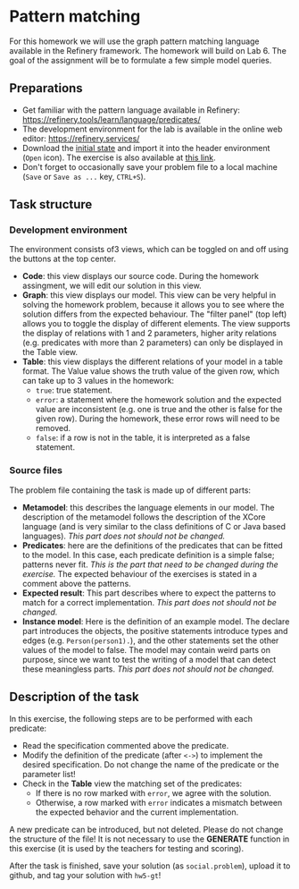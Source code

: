 # Pattern matching

For this homework we will use the graph pattern matching language available in the Refinery framework. The homework will build on Lab 6. The goal of the assignment will be to formulate a few simple model queries.

## Preparations
- Get familiar with the pattern language available in Refinery: https://refinery.tools/learn/language/predicates/
- The development environment for the lab is available in the online web editor: https://refinery.services/
- Download the [initial state](https://github.com/bmeaut/ModellalapuSzoftverfejlesztes/raw/master/homework/homework_05/social-empty.problem) and import it into the header environment (`Open` icon). The exercise is also available at [this link](https://refinery.services/#/1/KLUv_WD1FiUyAOY1mCYQrzYHBohXuXm1eolBE1vOCDyIV-4-w3pQ_bQY0q40uYkAAAWUCoQAiwCOABedm8unlVrNa-v0CbqKL4bnG-5cGVc2XI5ouA354PqVmdal3J_NewrZdeRPUP_IrZqhnvubF1d-o5gMZ_Zkyyd02v8djEOeci2fU5_kRB53IEu5d-m26neGL3oK6Hpy_L7IG0_xZ083IUuvkKzphX_qJIa4wR93Ho-I47ydGKO9DY9EAhFHLRi92EMnFXoppPYnoJVkhucnoM99LKdFcCaWBITcbsW8GX4uT5dWumnlVpqHNX24q-m9XD_dJSd7MZgNxA0g0VUQD9FVU9_KUyyXotz0qp3m07a0cKVa_jjo4cKXQuNlNdcK6BimnZRfzHBzZZng9sUmTOg-7XQt12JSiz3U7-VQpYxjvCWVPQMVyiSSQNGBOB7PA-D9Mkrt1BZrDOJ4VnScfpm58vEi4ZF9o6G25IhxMLMWWk3-3EpqxTT2SZuDjTTXvXidFzEyM2ykhgsddIfx01URb636E3Pl2CdJJzUemd_0XCVFHDTDbY1Oci01Ugv5fToDyM6nVEEAwR0rPo3Imr5jA_UUN76ScitC8XNbJTettDwSEAdrbDW21orYkrDV2GJsLdYaFFUolAmLIAlrbD3-PBosamxFUGtsLQFKZUKJJpKoSVhb7JNFC5I0tloFYpTKmlBYNGGrRVBj9eQWNdbYghqr0ejJDs3CgYGLBXAgTdKgSk-GBCBGqUwo0YRNhiqge38kk58WNSZpbEHUH_ZnxT_Qk3b6SlB7woWlLBZXXIxJGlsQJAAFggGokmMLEY3ISJKCZFoDIgoaGAaaGGMPEoDiNImTlIKMOEVEhGpmQUFLbQeEVUttDupBHVYED3WWZrehpUTNQWu2MEcxYlGMkyOVIJMyjwbkcyGExJVghjuiSC6JMzhDKLTSgu17ImpAJMZAPkNaLwszGE7h1WprN9mENws3hO6Bze0YQBjAXjwICCQOopuuebMPehDALMxASQ7oAQmRq3xs_arzSTyXZE6O0fK0Qq45xWS8MYfcQP-F42OYZYfNjiZDEryoNLf7F7QRrBzmGOM0ZOTX7J8uCjJ8Z-EB3yB_gDfHOXLMOMfjStbQ7bJ73fkfQwi8Rmf3QMqGwCNbjPh42bCfOLKd3RiesXnS0m7IhKoI_OBqBtk-cf1055MWT2epOG6J6nHa4Q3X7j4hRMKhFEMhT1mFSEv_0_NnsEg0PwiAupaCKLmP9Y-I0UqelaKSgt_hjfkQqv8Qu1bDmkgLikdEoU1jvBJhoM-3TBob9-OZ0wtKPuv10UWXK7c8MKhKSDr-lQIHr6xMPD1uudylysjNDlN2cZqwyD4LiDydhsmRLiQ2ArqURPH9ycqo0Q3pVuleMd6RsVg2QEQ-8AhlZprIkaLG9XVkLucDY-4ocg-YBbRnb1Wf4sWCrN43ZYUXLZfTqCghm5PYxNKjd3XpOIZBoe73ABhgcxVWGY2PRha7yDT4oHjxrKbQCzwbmpe_9efluap5wxrzuehFlv4sV_FwScueDnyGcjLCu8MFZ7iw4ZjEt4Ox8Bb6-uopTbbRmQ3xxIWrnzhe2cX_xTaIliv2uEN7Xs3qx32cLFkjN3fG8nGpmS89nUAOKhHm4j1CuUmYYQzg3f1tEEUsTe36r6Z692PxTog-iiGSMd6dmUkYdUDgm0rpz8BobOAjtuU797IWfrZvILyf_PBOEWy_1IgRvhfX6JyPhmvSgxkwjkViadMFLHTE11obgZhJviZ_MKWyDfwH1hIbchP0DwiN2plkr1nlaeef-ZFhanD45B00g8K4cMmLfg00xJ_ie6PwAovKLJV0keQikiCH4rbpIS1kpzSH0dMMFS9Wc1MiyARzTq7XJOGhDxRUz4wqhRDqmOuAUKVz9D7LW_ejnQrbEYvnNb2ffwoFodWArXCsfAB5yexyR2C7JAOh41opuMj2AnlmRD-g8CaOqO7DS90wi3mb1Ny9FLhm2mwrN-WVjqmQnqDGjGcnK1f1movVxZxfZrI44cX5KbrBnwmJkqyq5erATGFy7OT63UmDcsO-wLgmh2zCqOVjysDwRzlGSQqxcbETvDehZQIgbipIAAqPN83TVFZs53DCJ0wPgLMV).
- Don't forget to occasionally save your problem file to a local machine (`Save` or `Save as ...` key, `CTRL+S`).

## Task structure
### Development environment
The environment consists of3 views, which can be toggled on and off using the buttons at the top center.
- **Code**: this view displays our source code. During the homework assingment, we will edit our solution in this view.
- **Graph**: this view displays our model. This view can be very helpful in solving the homework problem, because it allows you to see where the solution differs from the expected behaviour. The "filter panel" (top left) allows you to toggle the display of different elements. The view supports the display of relations with 1 and 2 parameters, higher arity relations (e.g. predicates with more than 2 parameters) can only be displayed in the Table view.
- **Table**: this view displays the different relations of your model in a table format. The Value value shows the truth value of the given row, which can take up to 3 values in the homework:
     * `true`: true statement.
     * `error`: a statement where the homework solution and the expected value are inconsistent (e.g. one is true and the other is false for the given row). During the homework, these error rows will need to be removed.
     * `false`: if a row is not in the table, it is interpreted as a false statement.

### Source files
The problem file containing the task is made up of different parts:
- **Metamodel**: this describes the language elements in our model. The description of the metamodel follows the description of the XCore language (and is very similar to the class definitions of C or Java based languages). *This part does not should not be changed.*
- **Predicates**: here are the definitions of the predicates that can be fitted to the model. In this case, each predicate definition is a simple false; patterns never fit. *This is the part that need to be changed during the exercise.* The expected behaviour of the exercises is stated in a comment above the patterns.
- **Expected result**: This part describes where to expect the patterns to match for a correct implementation. *This part does not should not be changed.*
- **Instance model**: Here is the definition of an example model. The declare part introduces the objects, the positive statements introduce types and edges (e.g. `Person(person1).`), and the other statements set the other values of the model to false. The model may contain weird parts on purpose, since we want to test the writing of a model that can detect these meaningless parts. *This part does not should not be changed.*

## Description of the task
In this exercise, the following steps are to be performed with each predicate:
- Read the specification commented above the predicate.
- Modify the definition of the predicate (after `<->`) to implement the desired specification. Do not change the name of the predicate or the parameter list!
- Check in the **Table** view the matching set of the predicates:
    * If there is no row marked with `error`, we agree with the solution.
    * Otherwise, a row marked with `error` indicates a mismatch between the expected behavior and the current implementation.

A new predicate can be introduced, but not deleted. Please do not change the structure of the file! It is not necessary to use the **GENERATE** function in this exercise (it is used by the teachers for testing and scoring).

After the task is finished, save your solution (as `social.problem`), upload it to github, and tag your solution with `hw5-gt`!

